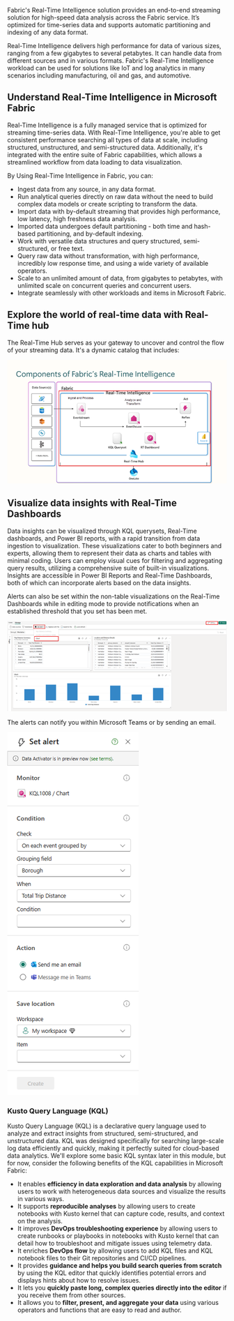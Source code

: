 Fabric's Real-Time Intelligence solution provides an end-to-end streaming solution for high-speed data analysis across the Fabric service. It’s optimized for time-series data and supports automatic partitioning and indexing of any data format.

Real-Time Intelligence delivers high performance for data of various sizes, ranging from a few gigabytes to several petabytes. It can handle data from different sources and in various formats. Fabric's Real-Time Intelligence workload can be used for solutions like IoT and log analytics in many scenarios including manufacturing, oil and gas, and automotive.

## Understand Real-Time Intelligence in Microsoft Fabric

Real-Time Intelligence is a fully managed service that is optimized for streaming time-series data. With Real-Time Intelligence, you're able to get consistent performance searching all types of data at scale, including structured, unstructured, and semi-structured data. Additionally, it's integrated with the entire suite of Fabric capabilities, which allows a streamlined workflow from data loading to data visualization.

By Using Real-Time Intelligence in Fabric, you can:

- Ingest data from any source, in any data format.
- Run analytical queries directly on raw data without the need to build complex data models or create scripting to transform the data.
- Import data with by-default streaming that provides high performance, low latency, high freshness data analysis.
- Imported data undergoes default partitioning - both time and hash-based partitioning, and by-default indexing.
- Work with versatile data structures and query structured, semi-structured, or free text.
- Query raw data without transformation, with high performance, incredibly low response time, and using a wide variety of available operators.
- Scale to an unlimited amount of data, from gigabytes to petabytes, with unlimited scale on concurrent queries and concurrent users.
- Integrate seamlessly with other workloads and items in Microsoft Fabric.

## Explore the world of real-time data with Real-Time hub

The Real-Time Hub serves as your gateway to uncover and control the flow of your streaming data. It's a dynamic catalog that includes:

 ![Screenshot of Real-Time hub role in Real-Time Intelligence.](../media/real-time-hub-highlight.png)

## Visualize data insights with Real-Time Dashboards

Data insights can be visualized through KQL querysets, Real-Time dashboards, and Power BI reports, with a rapid transition from data ingestion to visualization. These visualizations cater to both beginners and experts, allowing them to represent their data as charts and tables with minimal coding. Users can employ visual cues for filtering and aggregating query results, utilizing a comprehensive suite of built-in visualizations. Insights are accessible in Power BI Reports and Real-Time Dashboards, both of which can incorporate alerts based on the data insights.

Alerts can also be set within the non-table visualizations on the Real-Time Dashboards while in editing mode to provide notifications when an established threshold that you set has been met.

[ ![Screenshot of Real-Time Dashboard alerts.](../media/set-alert-dashboard.png)](../media/set-alert-dashboard-large.png#lightbox)

The alerts can notify you within Microsoft Teams or by sending an email.

![Screenshot of Alert parameter configuration.](../media/set-alert-parameters.png)


### Kusto Query Language (KQL)

Kusto Query Language (KQL) is a declarative query language used to analyze and extract insights from structured, semi-structured, and unstructured data. KQL was designed specifically for searching large-scale log data efficiently and quickly, making it perfectly suited for cloud-based data analytics. We'll explore some basic KQL syntax later in this module, but for now, consider the following benefits of the KQL capabilities in Microsoft Fabric:

- It enables **efficiency in data exploration and data analysis** by allowing users to work with heterogeneous data sources and visualize the results in various ways.
- It supports **reproducible analyses** by allowing users to create notebooks with Kusto kernel that can capture code, results, and context on the analysis.
- It improves **DevOps troubleshooting experience** by allowing users to create runbooks or playbooks in notebooks with Kusto kernel that can detail how to troubleshoot and mitigate issues using telemetry data.
- It enriches **DevOps flow** by allowing users to add KQL files and KQL notebook files to their Git repositories and CI/CD pipelines.
- It provides **guidance and helps you build search queries from scratch** by using the KQL editor that quickly identifies potential errors and displays hints about how to resolve issues.
- It lets you **quickly paste long, complex queries directly into the editor** if you receive them from other sources.
- It allows you to **filter, present, and aggregate your data** using various operators and functions that are easy to read and author.
